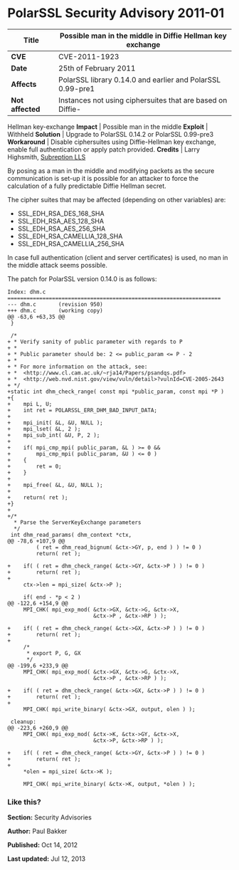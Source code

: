 # PolarSSL Security Advisory 2011-01

**Title** |  Possible man in the middle in Diffie Hellman key exchange
---|---
**CVE** |  CVE-2011-1923
**Date** |  25th of February 2011
**Affects** |  PolarSSL library 0.14.0 and earlier and PolarSSL 0.99-pre1
**Not affected** |  Instances not using ciphersuites that are based on Diffie-
Hellman key-exchange
**Impact** |  Possible man in the middle
**Exploit** |  Withheld
**Solution** |  Upgrade to PolarSSL 0.14.2 or PolarSSL 0.99-pre3
**Workaround** |  Disable ciphersuites using Diffie-Hellman key exchange,
enable full authentication or apply patch provided.
**Credits** |  Larry Highsmith, [Subreption LLS](http://www.subreption.com/)

By posing as a man in the middle and modifying packets as the secure
communication is set-up it is possible for an attacker to force the
calculation of a fully predictable Diffie Hellman secret.

The cipher suites that may be affected (depending on other variables) are:

  * SSL_EDH_RSA_DES_168_SHA
  * SSL_EDH_RSA_AES_128_SHA
  * SSL_EDH_RSA_AES_256_SHA
  * SSL_EDH_RSA_CAMELLIA_128_SHA
  * SSL_EDH_RSA_CAMELLIA_256_SHA

In case full authentication (client and server certificates) is used, no man
in the middle attack seems possible.

The patch for PolarSSL version 0.14.0 is as follows:



    Index: dhm.c
    ===================================================================
    --- dhm.c       (revision 950)
    +++ dhm.c       (working copy)
    @@ -63,6 +63,35 @@
     }

     /*
    + * Verify sanity of public parameter with regards to P
    + *
    + * Public parameter should be: 2 <= public_param <= P - 2
    + *
    + * For more information on the attack, see:
    + *  <http://www.cl.cam.ac.uk/~rja14/Papers/psandqs.pdf>
    + *  <http://web.nvd.nist.gov/view/vuln/detail>?vulnId=CVE-2005-2643
    + */
    +static int dhm_check_range( const mpi *public_param, const mpi *P )
    +{
    +    mpi L, U;
    +    int ret = POLARSSL_ERR_DHM_BAD_INPUT_DATA;
    +
    +    mpi_init( &L, &U, NULL );
    +    mpi_lset( &L, 2 );
    +    mpi_sub_int( &U, P, 2 );
    +
    +    if( mpi_cmp_mpi( public_param, &L ) >= 0 &&
    +        mpi_cmp_mpi( public_param, &U ) <= 0 )
    +    {
    +        ret = 0;
    +    }
    +
    +    mpi_free( &L, &U, NULL );
    +
    +    return( ret );
    +}
    +
    +/*
      * Parse the ServerKeyExchange parameters
      */
     int dhm_read_params( dhm_context *ctx,
    @@ -78,6 +107,9 @@
             ( ret = dhm_read_bignum( &ctx->GY, p, end ) ) != 0 )
             return( ret );

    +    if( ( ret = dhm_check_range( &ctx->GY, &ctx->P ) ) != 0 )
    +        return( ret );
    +
         ctx->len = mpi_size( &ctx->P );

         if( end - *p < 2 )
    @@ -122,6 +154,9 @@
         MPI_CHK( mpi_exp_mod( &ctx->GX, &ctx->G, &ctx->X,
                               &ctx->P , &ctx->RP ) );

    +    if( ( ret = dhm_check_range( &ctx->GX, &ctx->P ) ) != 0 )
    +        return( ret );
    +
         /*
          * export P, G, GX
          */
    @@ -199,6 +233,9 @@
         MPI_CHK( mpi_exp_mod( &ctx->GX, &ctx->G, &ctx->X,
                               &ctx->P , &ctx->RP ) );

    +    if( ( ret = dhm_check_range( &ctx->GX, &ctx->P ) ) != 0 )
    +        return( ret );
    +
         MPI_CHK( mpi_write_binary( &ctx->GX, output, olen ) );

     cleanup:
    @@ -223,6 +260,9 @@
         MPI_CHK( mpi_exp_mod( &ctx->K, &ctx->GY, &ctx->X,
                               &ctx->P, &ctx->RP ) );

    +    if( ( ret = dhm_check_range( &ctx->GY, &ctx->P ) ) != 0 )
    +        return( ret );
    +
         *olen = mpi_size( &ctx->K );

         MPI_CHK( mpi_write_binary( &ctx->K, output, *olen ) );


### Like this?

**Section:**
Security Advisories

**Author:**
Paul Bakker

**Published:**
Oct 14, 2012

**Last updated:**
Jul 12, 2013